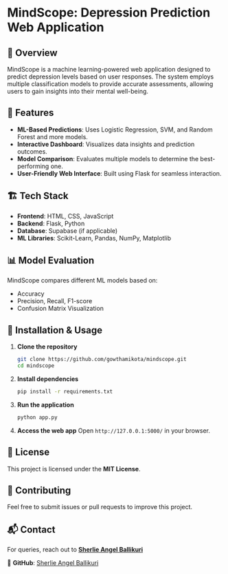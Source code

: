 # MindScope: Depression Prediction Web Application

## 🌟 Overview
MindScope is a machine learning-powered web application designed to predict depression levels based on user responses. The system employs multiple classification models to provide accurate assessments, allowing users to gain insights into their mental well-being.

## 🚀 Features
- **ML-Based Predictions**: Uses Logistic Regression, SVM, and Random Forest and more models.
- **Interactive Dashboard**: Visualizes data insights and prediction outcomes.
- **Model Comparison**: Evaluates multiple models to determine the best-performing one.
- **User-Friendly Web Interface**: Built using Flask for seamless interaction.

## 🏗️ Tech Stack
- **Frontend**: HTML, CSS, JavaScript
- **Backend**: Flask, Python
- **Database**: Supabase (if applicable)
- **ML Libraries**: Scikit-Learn, Pandas, NumPy, Matplotlib

## 📊 Model Evaluation
MindScope compares different ML models based on:
- Accuracy
- Precision, Recall, F1-score
- Confusion Matrix Visualization

## 🔧 Installation & Usage
1. **Clone the repository**
   ```sh
   git clone https://github.com/gowthamikota/mindscope.git
   cd mindscope
   ```
2. **Install dependencies**
   ```sh
   pip install -r requirements.txt
   ```
3. **Run the application**
   ```sh
   python app.py
   ```
4. **Access the web app**
   Open `http://127.0.0.1:5000/` in your browser.


## 📜 License
This project is licensed under the **MIT License**.

## 🤝 Contributing
Feel free to submit issues or pull requests to improve this project.

## 📬 Contact
For queries, reach out to **[Sherlie Angel Ballikuri](mailto:sherlieangelballikuri@gmail.com)**

🔗 **GitHub**: [Sherlie Angel Ballikuri](https://github.com/sherlie2005)

